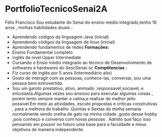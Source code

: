 # PortfolioTecnicoSenai2A
Félix Francisco
Sou estudante do Senai do ensino médio integrado,tenho 16 anos , minhas habilidades atuais :
- Aprendendo códigos da linguagem Java (inicial)
- Aprendendo códigos da linguagem de linux (inicial)
- Aprendendo fundamentos de redes 
<b> Formações:</b> 
- Ensino Fundamental completo
- inglês de nível Upper Intermediate
- Cursando o Ensio médio integrado ao técnico de Desenvolvimento de softwares e hardwares do Sesi/Senai-sc
<b> Compêtencias : </b>
 - Fiz curso de inglês por 5 anos (Intermediário alto) 
 - Gosto de interagir com as pessoas, conhece-las, conversar, sou uma pessoa bem extrovertida. 
 - Sou um garoto prestativo, ativo, animado ,responsavél,sociavel, e entusiasta.Algumas vezes sou ansioso para executar algumas coisas , porém tento sempre manter a calma,e realizar do melhor jeito possivel.Em meio as atividades, escuto propostas e criticas construtivas , para a melhora do trabalho .Quintas e Sextas da minha semana normalmente vendo orelha de gato na minha cidade ,gosto desse hobby ,pois conheço e converso com novas pessoas . Admito que faço isso pensando em possuir no futuro uma base para a faculdade e meus objetivos de maneira independente. 
